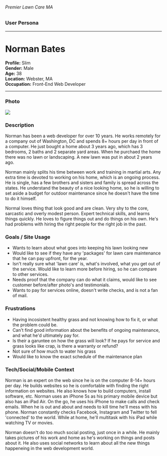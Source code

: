 ###### Premier Lawn Care MA

### User Persona

***

# Norman Bates
**Profile:** Slim  
**Gender:** Male  
**Age:** 38  
**Location:** Webster, MA  
**Occupation:** Front-End Web Developer

***

### Photo
![](https://raw.github.com/studiochakra/premierlawncarema-dashboard/master/public/img/competitor-screenshots/babes-1.png)

### Description
Norman has been a web developer for over 10 years. He works remotely for a company out of Washington, DC and spends 8+ hours per day in front of a computer. He just bought a home about 3 years ago, which has 3 bedrooms, 2 baths and 2 separate yard areas. When he purchaed the home there was no lawn or landscaping. A new lawn was put in about 2 years ago.

Norman mainly splits his time between work and training in martial arts. Any extra time is devoted to working on his home, which is an ongoing process. He is single, has a few brothers and sisters and family is spread across the states. He understand the beauty of a nice looking home, so he is willing to set aside a budget for outdoor maintenance since he doesn't have the time to do it himself.

Normal loves thing that look good and are clean. Very shy to the core, sarcastic and overly modest person. Expert technical skills, and learns things quickly. He loves to figure things out and do things on his own. He's had problems with hiring the right people for the right job in the past.

### Goals / Site Usage
* Wants to learn about what goes into keeping his lawn looking new
* Would like to see if they have any 'packages' for lawn care maintenance that he can pay upfront, for the year.
* Isn't really sure what 'lawn care' is, what's involved, what you get out of the service. Would like to learn more before hiring, so he can compare to other services.
* Needs proof that the company can do what it claims, would like to see customer before/after photo's and testimonials.
* Wants to pay for services online, doesn't write checks, and is not a fan of mail.

### Frustrations
* Having incosistent healthy grass and not knowing how to fix it, or what the problem could be.
* Can't find good information about the benefits of ongoing maintenance, and what he'd ultimately pay for.
* Is their a garuntee on how the grass will look? If he pays for service and grass looks like crap, is there a warranty or refund?
* Not sure of how much to water his grass
* Would like to know the exact schedule of the maintenance plan

### Tech/Social/Mobile Context
Norman is an expert on the web since he is on the computer 8-14+ hours per day. He builds websites so he is comfortable with finding the right information on websites. He also knows how to build computers, install software, etc. Norman uses an iPhone 5s as his primary mobile device but also has an iPad Air. On the go, he uses his iPhone to make calls and check emails. When he is out and about and needs to kill time he'll mess with his phone. Norman constantly checks Facebook, Instagram and Twitter to fell 'connected' to the world. While at home, he'll multitask with his iPad while watching TV or movies.

Norman doesn't do too much social posting, just once in a while. He mainly takes pictures of his work and home as he's working on things and posts about it. He also uses social networks to learn about all the new things happeneing in the web development world.


